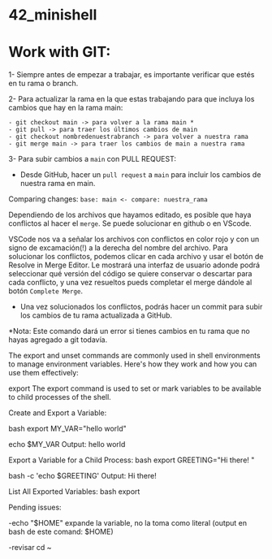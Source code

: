 # 42_minishell

# Work with GIT:
1- Siempre antes de empezar a trabajar, es importante verificar que estés en tu rama o branch.

2- Para actualizar la rama en la que estas trabajando para que incluya los cambios que hay en la rama main:

```
- git checkout main -> para volver a la rama main *
- git pull -> para traer los últimos cambios de main
- git checkout nombredenuestrabranch -> para volver a nuestra rama
- git merge main -> para traer los cambios de main a nuestra rama
```

3- Para subir cambios a `main` con PULL REQUEST:

- Desde GitHub, hacer un `pull request` a `main` para incluir los cambios de nuestra rama en main.

Comparing changes: `base: main <- compare: nuestra_rama`

Dependiendo de los archivos que hayamos editado, es posible que haya conflictos al hacer el `merge`. Se puede solucionar en github o en VScode.

VSCode nos va a señalar los archivos con conflictos en color rojo y con un signo de excamación(!) a la derecha del nombre del archivo. Para solucionar los conflictos, podemos clicar en cada archivo y usar el botón de Resolve in Merge Editor. Le mostrará una interfaz de usuario adonde podrá seleccionar qué versión del código se quiere conservar o descartar para cada conflicto, y una vez resueltos pueds completar el merge dándole al botón `Complete Merge`.

- Una vez solucionados los conflictos, podrás hacer un commit para subir los cambios de tu rama actualizada a GitHub.

*Nota: Este comando dará un error si tienes cambios en tu rama que no hayas agregado a git todavía.





The export and unset commands are commonly used in shell environments to manage environment variables. Here's how they work and how you can use them effectively:

export
The export command is used to set or mark variables to be available to child processes of the shell.

Create and Export a Variable:

bash
export MY_VAR="hello world"

echo $MY_VAR
Output:
hello world

Export a Variable for a Child Process:
bash
export GREETING="Hi there! "

bash -c 'echo $GREETING'
Output:
Hi there!

List All Exported Variables:
bash
export

Pending issues:





-echo "\$HOME" expande la variable, no la toma como literal (output en bash de este comand: $HOME)


-revisar cd  ~

